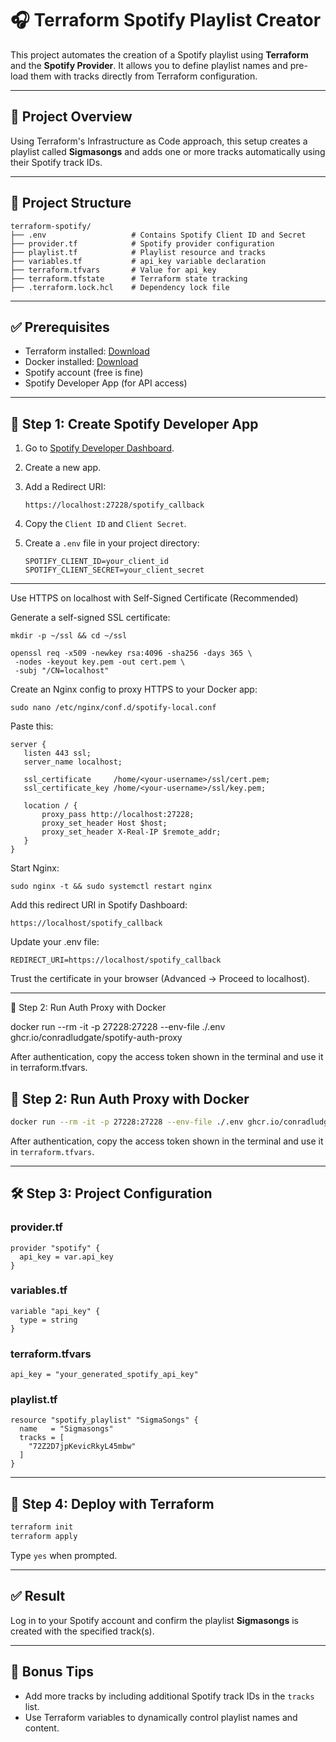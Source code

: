 
# 🎧 Terraform Spotify Playlist Creator

This project automates the creation of a Spotify playlist using **Terraform** and the **Spotify Provider**. It allows you to define playlist names and pre-load them with tracks directly from Terraform configuration.

---

## 📌 Project Overview

Using Terraform's Infrastructure as Code approach, this setup creates a playlist called **Sigmasongs** and adds one or more tracks automatically using their Spotify track IDs.

---

## 📁 Project Structure

```
terraform-spotify/
├── .env                   # Contains Spotify Client ID and Secret
├── provider.tf            # Spotify provider configuration
├── playlist.tf            # Playlist resource and tracks
├── variables.tf           # api_key variable declaration
├── terraform.tfvars       # Value for api_key
├── terraform.tfstate      # Terraform state tracking
├── .terraform.lock.hcl    # Dependency lock file
```

---

## ✅ Prerequisites

- Terraform installed: [Download](https://developer.hashicorp.com/terraform/downloads)
- Docker installed: [Download](https://www.docker.com/products/docker-desktop)
- Spotify account (free is fine)
- Spotify Developer App (for API access)

---

## 🔐 Step 1: Create Spotify Developer App

1. Go to [Spotify Developer Dashboard](https://developer.spotify.com/dashboard/).
2. Create a new app.
3. Add a Redirect URI:
   ```
   https://localhost:27228/spotify_callback
   ```
4. Copy the `Client ID` and `Client Secret`.
5. Create a `.env` file in your project directory:

   ```env
   SPOTIFY_CLIENT_ID=your_client_id
   SPOTIFY_CLIENT_SECRET=your_client_secret
   ```

---
 
 Use HTTPS on localhost with Self-Signed Certificate (Recommended)

Generate a self-signed SSL certificate:
 ```
mkdir -p ~/ssl && cd ~/ssl

openssl req -x509 -newkey rsa:4096 -sha256 -days 365 \
  -nodes -keyout key.pem -out cert.pem \
  -subj "/CN=localhost"
 ```
Create an Nginx config to proxy HTTPS to your Docker app:
 ```
sudo nano /etc/nginx/conf.d/spotify-local.conf
 ```
Paste this:

 ```
server {
    listen 443 ssl;
    server_name localhost;

    ssl_certificate     /home/<your-username>/ssl/cert.pem;
    ssl_certificate_key /home/<your-username>/ssl/key.pem;

    location / {
        proxy_pass http://localhost:27228;
        proxy_set_header Host $host;
        proxy_set_header X-Real-IP $remote_addr;
    }
}
 ```

Start Nginx:
 ```
sudo nginx -t && sudo systemctl restart nginx
 ```
Add this redirect URI in Spotify Dashboard:
 ```
https://localhost/spotify_callback
 ```


Update your .env file:

 ```
REDIRECT_URI=https://localhost/spotify_callback
 ```


Trust the certificate in your browser (Advanced → Proceed to localhost).

--- 
🐳 Step 2: Run Auth Proxy with Docker

docker run --rm -it -p 27228:27228 --env-file ./.env ghcr.io/conradludgate/spotify-auth-proxy

After authentication, copy the access token shown in the terminal and use it in terraform.tfvars.
## 🐳 Step 2: Run Auth Proxy with Docker

```bash
docker run --rm -it -p 27228:27228 --env-file ./.env ghcr.io/conradludgate/spotify-auth-proxy
```

After authentication, copy the access token shown in the terminal and use it in `terraform.tfvars`.

---

## 🛠️ Step 3: Project Configuration

### provider.tf

```hcl
provider "spotify" {
  api_key = var.api_key
}
```

### variables.tf

```hcl
variable "api_key" {
  type = string
}
```

### terraform.tfvars

```hcl
api_key = "your_generated_spotify_api_key"
```

### playlist.tf

```hcl
resource "spotify_playlist" "SigmaSongs" {
  name   = "Sigmasongs"
  tracks = [
    "72Z2D7jpKevicRkyL45mbw"
  ]
}
```

---

## 🚀 Step 4: Deploy with Terraform

```bash
terraform init
terraform apply
```

Type `yes` when prompted.

---

## ✅ Result

Log in to your Spotify account and confirm the playlist **Sigmasongs** is created with the specified track(s).

---

## 🧠 Bonus Tips

- Add more tracks by including additional Spotify track IDs in the `tracks` list.
- Use Terraform variables to dynamically control playlist names and content.
